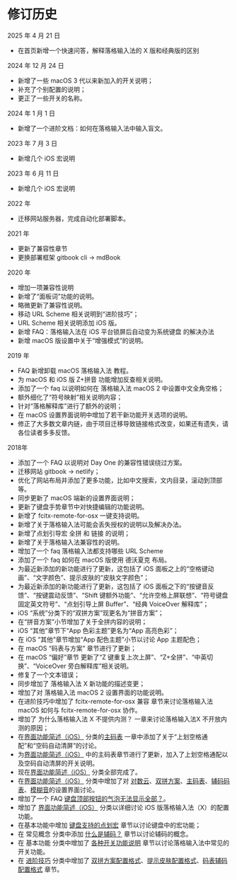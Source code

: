 # 修订历史

2025 年 4 月 21 日

* 在首页新增一个快速问答，解释落格输入法的 X 版和经典版的区别

2024 年 12 月 24 日

* 新增了一些 macOS 3 代以来新加入的开关说明；
* 补充了个别配置的说明；
* 更正了一些开关的名称。

2024 年 1 月 1 日

* 新增了一个进阶文档：如何在落格输入法中输入盲文。

2023 年 7 月 3 日

* 新增几个 iOS 宏说明

2023 年 6 月 11 日

* 新增几个 iOS 宏说明

2022 年

* 迁移网站服务器，完成自动化部署脚本。

2021 年

* 更新了兼容性章节
* 更换部署框架 gitbook cli → mdBook

2020 年

* 增加一项兼容性说明
* 新增了“面板词”功能的说明。
* 略微更新了兼容性说明。
* 移动 URL Scheme 相关说明到“进阶技巧”；
* URL Scheme 相关说明添加 iOS 版。
* 新增 FAQ：落格输入法在 iOS 平台锁屏后自动变为系统键盘 的解决办法
* 新增 macOS 版设置中关于“增强模式”的说明。

2019 年

* FAQ 新增卸载 macOS 落格输入法 教程。
* 为 macOS 和 iOS 版 Z+拼音 功能增加反查相关说明。
* 添加了一个 faq 以说明如何在 落格输入法 macOS 2 中设置中文全角空格；
* 额外细化了“符号映射”相关说明内容；
* 针对“落格解释库”进行了额外的说明；
* 在 macOS 设置界面说明中增加了若干新功能开关选项的说明。
* 修正了大多数文章内链，由于项目迁移导致链接格式改变，如果还有遗失，请各位读者多多反馈。

2018年

* 添加了一个 FAQ 以说明对 Day One 的兼容性错误绕过方案。
* 迁移网站 gitbook → netlify；
* 优化了网站布局并添加了更多功能，比如中文搜索，文内目录，滚动到顶部等。
* 同步更新了 macOS 端新的设置界面说明；
* 更新了键盘手势章节中对快捷编辑的功能说明。
* 新增了 fcitx-remote-for-osx 一键支持说明。
* 新增了关于落格输入法可能会丢失授权的说明以及解决办法。
* 新增了点划引导宏 全拼 和 链接 的说明；
* 新增了关于落格输入法兼容性的说明。
* 增加了一个 faq 落格输入法都支持哪些 URL Scheme
* 添加了一个 faq 如何在 macOS 版使用 德沃夏克 布局。
* 为最近新添加的新功能进行了更新，这包括了 iOS 面板之上的“空格键动画”、“文字颜色”、提示皮肤的“皮肤文字颜色”；
* 为最近新添加的新功能进行了更新，这包括了 iOS 面板之下的“按键音反馈”、“按键震动反馈”、“Shift 键额外功能”、“允许空格上屏联想”、“符号键盘固定英文符号”、“点划引导上屏 Buffer”、“经典 VoiceOver 解释库”；
* iOS “系统”分类下的“双拼方案”现更名为“拼音方案”；
* 在“拼音方案”小节增加了关于全拼内容的说明；
* iOS “其他”章节下“App 色彩主题”更名为“App 高亮色彩”；
* 在 iOS “其他”章节增加“App 配色主题”小节以讨论 App 主题配色；
* 在 macOS “码表与方案” 章节进行了更新；
* 在 macOS “偏好”章节 更新了“Z 键重复上次上屏”、“Z+全拼”、“中英切换”、“VoiceOver 旁白解释库”相关说明。
* 修复了一个文本错误；
* 同步增加了 落格输入法 X 新功能的描述变更；
* 增加了对 落格输入法 macOS 2 设置界面的功能说明。
* 在进阶技巧中增加了 fcitx-remote-for-osx 兼容 章节来讨论落格输入法 macOS 如何与 fcitx-remote-for-osx 协作。
* 增加了 为什么落格输入法 X 不提供内测？ 一章来讨论落格输入法X 不开放内测的原因；
* 在[界面功能简述（iOS）](https://docs.logcg.com/jie-mian-gong-neng-jian-shu-ios) 分类的[主码表](https://docs.logcg.com/jie-mian-gong-neng-jian-shu-ios/xi-tong/maincodetable) 一章中添加了关于“上划空格通配”和“空码自动清屏”的讨论。
* 为[界面功能简述（iOS）](https://docs.logcg.com/jie-mian-gong-neng-jian-shu-ios) 中的主码表章节进行了更新，加入了上划空格通配以及空码自动清屏的开关说明。
* 现在[界面功能简述（iOS）](https://docs.logcg.com/jie-mian-gong-neng-jian-shu-ios) 分类全部完成了。
* 在[界面功能简述（iOS）](https://docs.logcg.com/jie-mian-gong-neng-jian-shu-ios) 分类中增加了对 [对数云](https://docs.logcg.com/jie-mian-gong-neng-jian-shu-ios/lgcloud)、[双拼方案](https://docs.logcg.com/jie-mian-gong-neng-jian-shu-ios/xi-tong/sp)、[主码表](https://docs.logcg.com/jie-mian-gong-neng-jian-shu-ios/xi-tong/maincodetable)、[辅码码表](https://docs.logcg.com/jie-mian-gong-neng-jian-shu-ios/xi-tong/assist)、[模糊音](https://docs.logcg.com/jie-mian-gong-neng-jian-shu-ios/xi-tong/fuzzy)的设置界面讨论。
* 增加了一个 FAQ [键盘顶部按钮的气泡无法显示全部？](https://docs.logcg.com/chang-jian-wen-ti/popup)。
* 增加了 [界面功能简述（iOS）](https://docs.logcg.com/jie-mian-gong-neng-jian-shu-ios) 分类以详细讨论 iOS 版落格输入法（X）的配置功能。
* 在基本功能中增加 [键盘支持的点划宏](https://docs.logcg.com/ji-ben-gong-neng/jian-pan-zhi-chi-de-dian-hua-hong) 章节以讨论键盘中的宏功能；
* 在 常见概念 分类中添加 [什么是辅码？](https://docs.logcg.com/chang-jian-gai-nian/shi-mo-shi-fu-ma) 章节以讨论辅码的概念。
* 在 基本功能 分类中增加了 [各种开关功能说明](https://docs.logcg.com/ji-ben-gong-neng/ge-zhong-kai-guan-gong-neng-shuo-ming) 章节以讨论落格输入法中常见的开关功能。
* 在 [进阶技巧](https://docs.logcg.com/advanced) 分类中增加了 [双拼方案配置格式](https://docs.logcg.com/advanced/shuang-pin-fang-an-pei-zhi-ge-shi)、[提示皮肤配置格式](https://docs.logcg.com/advanced/ti-shi-pi-fu-pei-zhi-ge-shi)、[码表辅码配置格式](https://docs.logcg.com/advanced/ma-biao-fu-ma-pei-zhi-ge-shi) 章节。

